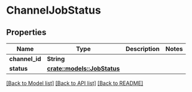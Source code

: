 # ChannelJobStatus

## Properties

Name | Type | Description | Notes
------------ | ------------- | ------------- | -------------
**channel_id** | **String** |  | 
**status** | [**crate::models::JobStatus**](JobStatus.md) |  | 

[[Back to Model list]](../README.md#documentation-for-models) [[Back to API list]](../README.md#documentation-for-api-endpoints) [[Back to README]](../README.md)


